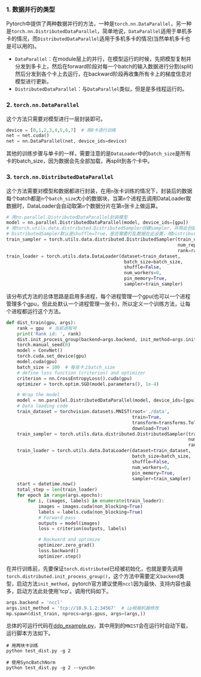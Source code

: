 ### 1. 数据并行的类型
Pytorch中提供了两种数据并行的方法，一种是`torch.nn.DataParallel`，另一种是`torch.nn.DistributedDataParallel`，简单地说，`DataParallel`适用于单机多卡的情况，而`DistributedDataParallel`适用于多机多卡的情况(当然单机多卡也是可以用的)。

- `DataParallel`：在module层上的并行，在模型运行的时候，先把模型复制并分发到多卡上，然后在forward阶段对每一个batch的输入数据进行分割(split)然后分发到各个卡上去运行，在backward阶段再收集所有卡上的梯度信息对模型进行更新。
- `DistributedDataParallel`：与`DataParallel`类似，但是是多线程运行的。


### 2. `torch.nn.DataParallel`
这个方法只需要对模型进行一层封装即可。
```python
device = [0,1,2,3,4,5,6,7]  # 用8卡进行训练
net = net.cuda()
net = nn.DataParallel(net, device_ids=device)
```
其他的训练步骤与单卡的一样，需要注意的是`DataLoader`中的`batch_size`是所有卡的batch_size，因为数据会先全部加载，再split到各个卡中。


### 3. `torch.nn.DistributedDataParallel`
这个方法需要对模型和数据都进行封装，在用`n`张卡训练的情况下，封装后的数据每个batch都是`n`个`batch_size`大小的数据块，当第`n`个进程去调用DataLoader取数据时，DataLoader会自动取第`n`个数据分片在第`n`张卡上做运算。  

```python
# 用nn.parallel.DistributedDataParallel封装模型
model = nn.parallel.DistributedDataParallel(model, device_ids=[gpu])
# 用torch.utils.data.distributed.DistributedSampler创建sampler，并用此创建loader
# DistributedSampler默认是shuffle=True，是否需要打乱数据在此设置，用DistributedSampler创建的DataLoader必须是shuffle=False
train_sampler = torch.utils.data.distributed.DistributedSampler(train_dataset,
                                                                num_replicas=args.world_size,
                                                                rank=rank)
train_loader = torch.utils.data.DataLoader(dataset=train_dataset,
                                            batch_size=batch_size,
                                            shuffle=False,
                                            num_workers=0,
                                            pin_memory=True,
                                            sampler=train_sampler)
```

该分布式方法的总体思路是启用多进程，每个进程管理一个gpu(也可以一个进程管理多个gpu，但此处默认一个进程管理一张卡)，所以定义一个训练方法，让每个进程都运行这个方法。

```python
def dist_train(gpu, args):
    rank = gpu  # 当前进程号
    print('Rank id: ', rank)
    dist.init_process_group(backend=args.backend, init_method=args.init_method, world_size=args.world_size, rank=rank)
    torch.manual_seed(0)
    model = ConvNet()
    torch.cuda.set_device(gpu)
    model.cuda(gpu)
    batch_size = 100  # 每张卡上batch_size
    # define loss function (criterion) and optimizer
    criterion = nn.CrossEntropyLoss().cuda(gpu)
    optimizer = torch.optim.SGD(model.parameters(), 1e-4)

    # Wrap the model
    model = nn.parallel.DistributedDataParallel(model, device_ids=[gpu])
    # Data loading code
    train_dataset = torchvision.datasets.MNIST(root='./data',
                                               train=True,
                                               transform=transforms.ToTensor(),
                                               download=True)
    train_sampler = torch.utils.data.distributed.DistributedSampler(train_dataset,
                                                                    num_replicas=args.world_size,
                                                                    rank=rank)
    train_loader = torch.utils.data.DataLoader(dataset=train_dataset,
                                               batch_size=batch_size,
                                               shuffle=False,
                                               num_workers=0,
                                               pin_memory=True,
                                               sampler=train_sampler)
    start = datetime.now()
    total_step = len(train_loader)
    for epoch in range(args.epochs):
        for i, (images, labels) in enumerate(train_loader):
            images = images.cuda(non_blocking=True)
            labels = labels.cuda(non_blocking=True)
            # Forward pass
            outputs = model(images)
            loss = criterion(outputs, labels)

            # Backward and optimize
            optimizer.zero_grad()
            loss.backward()
            optimizer.step()
```

在并行训练前，先要保证`torch.distributed`已经被初始化，也就是要先调用`torch.distributed.init_process_group()`，这个方法中需要定义`backend`类型，启动方法`init_method`，pytorch官方建议使用`nccl`因为最快、支持内容也最多，启动方法此处使用'tcp'。调用代码如下。

```python
args.backend = 'nccl'
args.init_method = 'tcp://10.9.1.2:34567'  # ip根据机器修改  
mp.spawn(dist_train, nprocs=args.gpus, args=(args,)) 
```

总体的可运行代码在[ddp_example.py](ddp_example.py)，其中用到的`MNIST`会在运行时自动下载，运行脚本方法如下。

```shell
# 用两块卡训练
python test_dist.py -g 2

# 使用SyncBatchNorm
python test_dist.py -g 2 --syncbn
```




